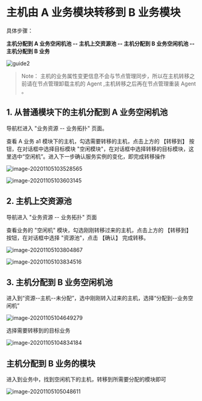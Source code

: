 # 主机由 A 业务模块转移到 B 业务模块

具体步骤：

**主机分配到 A 业务空闲机池 -- 主机上交资源池 -- 主机分配到 B 业务空闲机池 -- 主机分配到 B 业务**

![guide2](../media/guide2.png)

> Note：
> 主机的业务属性变更信息不会与节点管理同步，所以在主机转移之前请在节点管理卸载主机的 Agent ,主机转移之后再在节点管理重装 Agent 。

## 1. 从普通模块下的主机分配到 A 业务空闲机池

导航栏进入 "业务资源 -- 业务拓扑" 页面。

查看 A 业务 a1 模块下的主机，勾选需要转移的主机，点击上方的 【转移到】 按钮，在对话框中选择目标模块 "空闲模块"，在对话框中选择转移的目标模块，这里选中“空闲机”。进入下一步确认服务实例的变化，即完成转移操作

![image-20201105103528565](../media/case2/image-20201105103528565.png)

![image-20201105103603145](../media/case2/image-20201105103603145.png)

## 2. 主机上交资源池

导航进入 "业务资源 -- 业务拓扑" 页面

查看业务的 "空闲机" 模块，勾选刚刚转移过来的主机，点击上方的 【转移到】 按钮，在对话框中选择 "资源池"，点击 【确认】 完成转移。

![image-20201105103804867](../media/case2/image-20201105103804867.png)

![image-20201105103834516](../media/case2/image-20201105103834516.png)

## 3. 主机分配到 B 业务空闲机池

进入到“资源--主机--未分配”，选中刚刚转入过来的主机，选择“分配到--业务空闲机”

![image-20201105104649279](../media/case2/image-20201105104649279.png)

选择需要转移到的目标业务

![image-20201105104834184](../media/case2/image-20201105104834184.png)

## 主机分配到 B 业务的模块

进入到业务中，找到空闲机下的主机，转移到所需要分配的模块即可

![image-20201105105048611](../media/case2/image-20201105105048611.png)